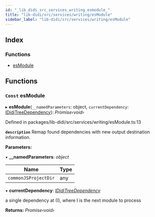 ```yaml
---
id: "_lib_didi_src_services_writing_esmodule_"
title: "lib-didi/src/services/writing/esModule"
sidebar_label: "lib-didi/src/services/writing/esModule"
---
```


## Index

### Functions

* [esModule](_lib_didi_src_services_writing_esmodule_.md#const-esmodule)

## Functions

### <a id="const-esmodule" name="const-esmodule"></a> `Const` esModule

▸ **esModule**(`__namedParameters`: object, `currentDependency`: [IDidiTreeDependency](../interfaces/_lib_didi_src_types_machine_types_.ididitreedependency.md)): *Promise‹void›*

Defined in packages/lib-didi/src/services/writing/esModule.ts:13

**`description`** Remap found dependencies with new output destination information.

**Parameters:**

▪ **__namedParameters**: *object*

Name | Type |
------ | ------ |
`commonJSProjectDir` | any |

▪ **currentDependency**: *[IDidiTreeDependency](../interfaces/_lib_didi_src_types_machine_types_.ididitreedependency.md)*

a single dependency at (I), where I is the next module to process

**Returns:** *Promise‹void›*

